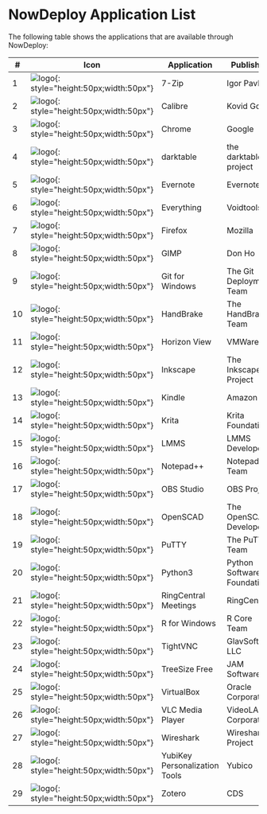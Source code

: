 # NowDeploy Application List
The following table shows the applications that are available through NowDeploy:

#|Icon|Application|Publisher|Enterprise|Free
-|-|-|-|-|-
1|![logo](7zip.png){: style="height:50px;width:50px"}|7-Zip|Igor Pavlov|X|X
2|![logo](calibre.png){: style="height:50px;width:50px"}|Calibre|Kovid Goyal|X|-
3|![logo](chrome.png){: style="height:50px;width:50px"}|Chrome|Google|X|-
4|![logo](darktable.png){: style="height:50px;width:50px"}|darktable|the darktable project|X|-
5|![logo](evernote.png){: style="height:50px;width:50px"}|Evernote|Evernote|X|-
6|![logo](everything.png){: style="height:50px;width:50px"}|Everything|Voidtools|X|X
7|![logo](firefox.png){: style="height:50px;width:50px"}|Firefox|Mozilla|X|-
8|![logo](gimp.png){: style="height:50px;width:50px"}|GIMP|Don Ho|X|X
9|![logo](gitforwindows.png){: style="height:50px;width:50px"}|Git for Windows|The Git Deployment Team|X|-
10|![logo](handbrake.png){: style="height:50px;width:50px"}|HandBrake|The HandBrake Team|X|-
11|![logo](horizonview.png){: style="height:50px;width:50px"}|Horizon View|VMWare|X|-
12|![logo](inkscape.png){: style="height:50px;width:50px"}|Inkscape|The Inkscape Project|X|-
13|![logo](kindle.png){: style="height:50px;width:50px"}|Kindle|Amazon|X|-
14|![logo](krita.png){: style="height:50px;width:50px"}|Krita|Krita Foundation|X|-
15|![logo](lmms.png){: style="height:50px;width:50px"}|LMMS|LMMS Developers|X|-
16|![logo](notepadplusplus.png){: style="height:50px;width:50px"}|Notepad++|Notepad++ Team|X|X
17|![logo](obsstudio.png){: style="height:50px;width:50px"}|OBS Studio|OBS Project|X|-
18|![logo](openscad.png){: style="height:50px;width:50px"}|OpenSCAD|The OpenSCAD Developers|X|-
19|![logo](putty.png){: style="height:50px;width:50px"}|PuTTY|The PuTTY Team|X|X
20|![logo](python3.png){: style="height:50px;width:50px"}|Python3|Python Software Foundation|X|-
21|![logo](rcmeetings.png){: style="height:50px;width:50px"}|RingCentral Meetings|RingCentral|X|-
22|![logo](rforwindows.png){: style="height:50px;width:50px"}|R for Windows|R Core Team|X|-
23|![logo](tightvnc.png){: style="height:50px;width:50px"}|TightVNC|GlavSoft LLC|X|-
24|![logo](treesizefree.png){: style="height:50px;width:50px"}|TreeSize Free|JAM Software|X|-
25|![logo](virtualbox.png){: style="height:50px;width:50px"}|VirtualBox|Oracle Corporation|X|-
26|![logo](vlc.png){: style="height:50px;width:50px"}|VLC Media Player|VideoLAN Corporation|X|-
27|![logo](wireshark.png){: style="height:50px;width:50px"}|Wireshark|Wireshark Project|X|-
28|![logo](yubikeypt.png){: style="height:50px;width:50px"}|YubiKey Personalization Tools|Yubico|X|-
29|![logo](zotero.png){: style="height:50px;width:50px"}|Zotero|CDS|X|-

